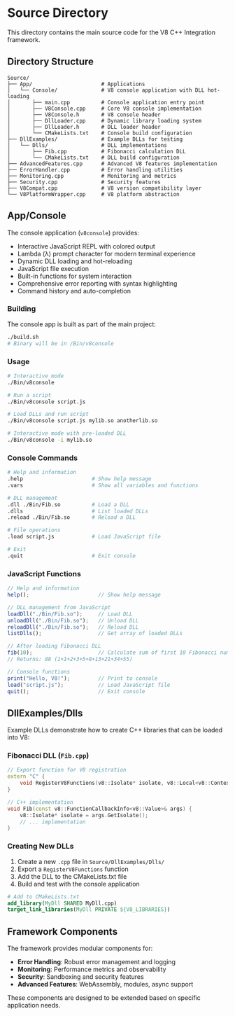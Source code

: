 # Source Directory

This directory contains the main source code for the V8 C++ Integration framework.

## Directory Structure

```
Source/
├── App/                      # Applications
│   └── Console/              # V8 console application with DLL hot-loading
│       ├── main.cpp          # Console application entry point
│       ├── V8Console.cpp     # Core V8 console implementation
│       ├── V8Console.h       # V8 console header
│       ├── DllLoader.cpp     # Dynamic library loading system
│       ├── DllLoader.h       # DLL loader header
│       └── CMakeLists.txt    # Console build configuration
├── DllExamples/              # Example DLLs for testing
│   └── Dlls/                 # DLL implementations
│       ├── Fib.cpp           # Fibonacci calculation DLL
│       └── CMakeLists.txt    # DLL build configuration
├── AdvancedFeatures.cpp      # Advanced V8 features implementation
├── ErrorHandler.cpp          # Error handling utilities
├── Monitoring.cpp            # Monitoring and metrics
├── Security.cpp              # Security features
├── V8Compat.cpp              # V8 version compatibility layer
└── V8PlatformWrapper.cpp     # V8 platform abstraction
```

## App/Console

The console application (`v8console`) provides:
- Interactive JavaScript REPL with colored output
- Lambda (λ) prompt character for modern terminal experience
- Dynamic DLL loading and hot-reloading
- JavaScript file execution
- Built-in functions for system interaction
- Comprehensive error reporting with syntax highlighting
- Command history and auto-completion

### Building

The console app is built as part of the main project:
```bash
./build.sh
# Binary will be in /Bin/v8console
```

### Usage

```bash
# Interactive mode
./Bin/v8console

# Run a script
./Bin/v8console script.js

# Load DLLs and run script
./Bin/v8console script.js mylib.so anotherlib.so

# Interactive mode with pre-loaded DLL
./Bin/v8console -i mylib.so
```

### Console Commands

```bash
# Help and information
.help                      # Show help message
.vars                      # Show all variables and functions

# DLL management
.dll ./Bin/Fib.so          # Load a DLL
.dlls                      # List loaded DLLs
.reload ./Bin/Fib.so       # Reload a DLL

# File operations
.load script.js            # Load JavaScript file

# Exit
.quit                      # Exit console
```

### JavaScript Functions

```javascript
// Help and information
help();                      // Show help message

// DLL management from JavaScript
loadDll("./Bin/Fib.so");     // Load DLL
unloadDll("./Bin/Fib.so");   // Unload DLL
reloadDll("./Bin/Fib.so");   // Reload DLL
listDlls();                  // Get array of loaded DLLs

// After loading Fibonacci DLL
fib(10);                     // Calculate sum of first 10 Fibonacci numbers
// Returns: 88 (1+1+2+3+5+8+13+21+34+55)

// Console functions
print("Hello, V8!");         // Print to console
load("script.js");           // Load JavaScript file
quit();                      // Exit console
```

## DllExamples/Dlls

Example DLLs demonstrate how to create C++ libraries that can be loaded into V8:

### Fibonacci DLL (`Fib.cpp`)

```cpp
// Export function for V8 registration
extern "C" {
    void RegisterV8Functions(v8::Isolate* isolate, v8::Local<v8::Context> context);
}

// C++ implementation
void Fib(const v8::FunctionCallbackInfo<v8::Value>& args) {
    v8::Isolate* isolate = args.GetIsolate();
    // ... implementation
}
```

### Creating New DLLs

1. Create a new `.cpp` file in `Source/DllExamples/Dlls/`
2. Export a `RegisterV8Functions` function
3. Add the DLL to the CMakeLists.txt file
4. Build and test with the console application

```cmake
# Add to CMakeLists.txt
add_library(MyDll SHARED MyDll.cpp)
target_link_libraries(MyDll PRIVATE ${V8_LIBRARIES})
```

## Framework Components

The framework provides modular components for:
- **Error Handling**: Robust error management and logging
- **Monitoring**: Performance metrics and observability
- **Security**: Sandboxing and security features
- **Advanced Features**: WebAssembly, modules, async support

These components are designed to be extended based on specific application needs.